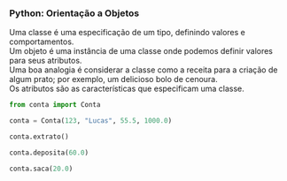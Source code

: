 ### Python: Orientação a Objetos

Uma classe é uma especificação de um tipo, definindo valores e comportamentos. <br>
Um objeto é uma instância de uma classe onde podemos definir valores para seus atributos. <br>
Uma boa analogia é considerar a classe como a receita para a criação de algum prato; por exemplo, um delicioso bolo de cenoura. <br>
Os atributos são as características que especificam uma classe.

```python
from conta import Conta
```

```python
conta = Conta(123, "Lucas", 55.5, 1000.0)
```

```python
conta.extrato()
```

```python
conta.deposita(60.0)
```

```python
conta.saca(20.0)
```